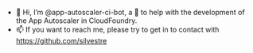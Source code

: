 - 👋 Hi, I’m @app-autoscaler-ci-bot, a 🤖 to help with the development of the App Autoscaler in CloudFoundry.
- 📫 If you want to reach me, please try to get in to contact with https://github.com/silvestre

<!---
app-autoscaler-ci-bot/app-autoscaler-ci-bot is a ✨ special ✨ repository because its `README.md` (this file) appears on your GitHub profile.
You can click the Preview link to take a look at your changes.
--->
